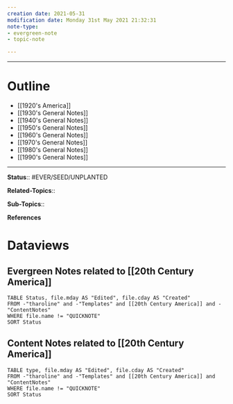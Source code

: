 ```yaml
---
creation date: 2021-05-31
modification date: Monday 31st May 2021 21:32:31
note-type: 
- evergreen-note
- topic-note

---
```




---
# Outline
- [[1920's America]]
- [[1930's General Notes]]
- [[1940's General Notes]]
- [[1950's General Notes]]
- [[1960's General Notes]]
- [[1970's General Notes]]
- [[1980's General Notes]]
- [[1990's General Notes]]

---

**Status**:: #EVER/SEED/UNPLANTED 

**Related-Topics**:: 
	
**Sub-Topics**::
	
**References**

# Dataviews 
## Evergreen Notes related to [[20th Century America]]
```dataview
TABLE Status, file.mday AS "Edited", file.cday AS "Created"
FROM -"tharoline" and -"Templates" and [[20th Century America]] and -"ContentNotes"
WHERE file.name != "QUICKNOTE"
SORT Status
```
## Content Notes related to [[20th Century America]]
```dataview
TABLE type, file.mday AS "Edited", file.cday AS "Created"
FROM -"tharoline" and -"Templates" and [[20th Century America]] and "ContentNotes"
WHERE file.name != "QUICKNOTE"
SORT Status
```
